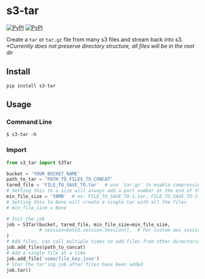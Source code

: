 # s3-tar

[![PyPI](https://img.shields.io/pypi/v/s3-tar.svg)](https://pypi.python.org/pypi/s3-tar)
[![PyPI](https://img.shields.io/pypi/l/s3-tar.svg)](https://pypi.python.org/pypi/s3-tar)  


Create a `tar` or `tar.gz` file from many s3 files and stream back into s3.  
_*Currently does not preserve directory structure, all files will be in the root dir_  

## Install
`pip install s3-tar`


## Usage

### Command Line
`$ s3-tar -h`

### Import
```python
from s3_tar import S3Tar

bucket = 'YOUR_BUCKET_NAME'
path_to_tar = 'PATH_TO_FILES_TO_CONCAT'
tared_file = 'FILE_TO_SAVE_TO.tar'  # use `tar.gz` to enable compression
# Setting this to a size will always add a part number at the end of the file name
min_file_size = '50MB'  # ex: FILE_TO_SAVE_TO-1.tar, FILE_TO_SAVE_TO-2.tar, ...
# Setting this to None will create a single tar with all the files
# min_file_size = None

# Init the job
job = S3Tar(bucket, tared_file, min_file_size=min_file_size,
            # session=boto3.session.Session(),  # For custom aws session
)
# Add files, can call multiple times to add files from other directories
job.add_files(path_to_concat)
# Add a single file at a time
job.add_file('some/file_key.json')
# Star the tar'ing job after files have been added
job.tar()
```
